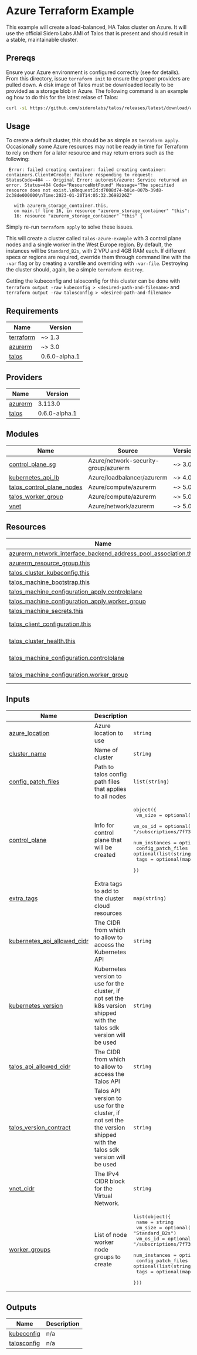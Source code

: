 # Azure Terraform Example

This example will create a load-balanced, HA Talos cluster on Azure.
It will use the official Sidero Labs AMI of Talos that is present and should result in a stable, maintainable cluster.

## Prereqs

Ensure your Azure environment is configured correctly (see  for details).
From this directory, issue `terraform init` to ensure the proper providers are pulled down.
A disk image of Talos must be downloaded locally to be provided as a storage blob in Azure.
The following command is an example og how to do this for the latest relase of Talos:

```bash
curl -sL https://github.com/siderolabs/talos/releases/latest/download/azure-amd64.tar.gz | tar -xz
```

## Usage

To create a default cluster, this should be as simple as `terraform apply`.
Occasionally some Azure resources may not be ready in time for Terraform to rely on them for a later resource and may return errors such as the following:

```shell
 Error: failed creating container: failed creating container: containers.Client#Create: Failure responding to request: StatusCode=404 -- Original Error: autorest/azure: Service returned an error. Status=404 Code="ResourceNotFound" Message="The specified resource does not exist.\nRequestId:d7008d74-b01e-007b-39d8-2c38de000000\nTime:2023-01-20T14:05:32.3698226Z"

   with azurerm_storage_container.this,
   on main.tf line 16, in resource "azurerm_storage_container" "this":
   16: resource "azurerm_storage_container" "this" {
```

Simply re-run `terraform apply` to solve these issues.

This will create a cluster called `talos-azure-example` with 3 control plane nodes and a single worker in the West Europe region.
By default, the instances will be `Standard_B2s`, with 2 VPU and 4GB RAM each.
If different specs or regions are required, override them through command line with the `-var` flag or by creating a varsfile and overriding with `-var-file`.
Destroying the cluster should, again, be a simple `terraform destroy`.

Getting the kubeconfig and talosconfig for this cluster can be done with `terraform output -raw kubeconfig > <desired-path-and-filename>` and `terraform output -raw talosconfig > <desired-path-and-filename>`


<!-- BEGIN_TF_DOCS -->
## Requirements

| Name | Version |
|------|---------|
| <a name="requirement_terraform"></a> [terraform](#requirement\_terraform) | ~> 1.3 |
| <a name="requirement_azurerm"></a> [azurerm](#requirement\_azurerm) | ~> 3.0 |
| <a name="requirement_talos"></a> [talos](#requirement\_talos) | 0.6.0-alpha.1 |

## Providers

| Name | Version |
|------|---------|
| <a name="provider_azurerm"></a> [azurerm](#provider\_azurerm) | 3.113.0 |
| <a name="provider_talos"></a> [talos](#provider\_talos) | 0.6.0-alpha.1 |

## Modules

| Name | Source | Version |
|------|--------|---------|
| <a name="module_control_plane_sg"></a> [control\_plane\_sg](#module\_control\_plane\_sg) | Azure/network-security-group/azurerm | ~> 3.0 |
| <a name="module_kubernetes_api_lb"></a> [kubernetes\_api\_lb](#module\_kubernetes\_api\_lb) | Azure/loadbalancer/azurerm | ~> 4.0 |
| <a name="module_talos_control_plane_nodes"></a> [talos\_control\_plane\_nodes](#module\_talos\_control\_plane\_nodes) | Azure/compute/azurerm | ~> 5.0 |
| <a name="module_talos_worker_group"></a> [talos\_worker\_group](#module\_talos\_worker\_group) | Azure/compute/azurerm | ~> 5.0 |
| <a name="module_vnet"></a> [vnet](#module\_vnet) | Azure/network/azurerm | ~> 5.0 |

## Resources

| Name | Type |
|------|------|
| [azurerm_network_interface_backend_address_pool_association.this](https://registry.terraform.io/providers/hashicorp/azurerm/latest/docs/resources/network_interface_backend_address_pool_association) | resource |
| [azurerm_resource_group.this](https://registry.terraform.io/providers/hashicorp/azurerm/latest/docs/resources/resource_group) | resource |
| [talos_cluster_kubeconfig.this](https://registry.terraform.io/providers/siderolabs/talos/0.6.0-alpha.1/docs/resources/cluster_kubeconfig) | resource |
| [talos_machine_bootstrap.this](https://registry.terraform.io/providers/siderolabs/talos/0.6.0-alpha.1/docs/resources/machine_bootstrap) | resource |
| [talos_machine_configuration_apply.controlplane](https://registry.terraform.io/providers/siderolabs/talos/0.6.0-alpha.1/docs/resources/machine_configuration_apply) | resource |
| [talos_machine_configuration_apply.worker_group](https://registry.terraform.io/providers/siderolabs/talos/0.6.0-alpha.1/docs/resources/machine_configuration_apply) | resource |
| [talos_machine_secrets.this](https://registry.terraform.io/providers/siderolabs/talos/0.6.0-alpha.1/docs/resources/machine_secrets) | resource |
| [talos_client_configuration.this](https://registry.terraform.io/providers/siderolabs/talos/0.6.0-alpha.1/docs/data-sources/client_configuration) | data source |
| [talos_cluster_health.this](https://registry.terraform.io/providers/siderolabs/talos/0.6.0-alpha.1/docs/data-sources/cluster_health) | data source |
| [talos_machine_configuration.controlplane](https://registry.terraform.io/providers/siderolabs/talos/0.6.0-alpha.1/docs/data-sources/machine_configuration) | data source |
| [talos_machine_configuration.worker_group](https://registry.terraform.io/providers/siderolabs/talos/0.6.0-alpha.1/docs/data-sources/machine_configuration) | data source |

## Inputs

| Name | Description | Type | Default | Required |
|------|-------------|------|---------|:--------:|
| <a name="input_azure_location"></a> [azure\_location](#input\_azure\_location) | Azure location to use | `string` | `"West Europe"` | no |
| <a name="input_cluster_name"></a> [cluster\_name](#input\_cluster\_name) | Name of cluster | `string` | `"talos-azure-example"` | no |
| <a name="input_config_patch_files"></a> [config\_patch\_files](#input\_config\_patch\_files) | Path to talos config path files that applies to all nodes | `list(string)` | `[]` | no |
| <a name="input_control_plane"></a> [control\_plane](#input\_control\_plane) | Info for control plane that will be created | <pre>object({<br>    vm_size            = optional(string, "Standard_B2s")<br>    vm_os_id           = optional(string, "/subscriptions/7f739b7d-f399-4b97-9a9f-f1962309ee6e/resourceGroups/SideroGallery/providers/Microsoft.Compute/galleries/SideroLabs/images/talos-x64/versions/latest")<br>    num_instances      = optional(number, 3)<br>    config_patch_files = optional(list(string), [])<br>    tags               = optional(map(string), {})<br>  })</pre> | `{}` | no |
| <a name="input_extra_tags"></a> [extra\_tags](#input\_extra\_tags) | Extra tags to add to the cluster cloud resources | `map(string)` | `{}` | no |
| <a name="input_kubernetes_api_allowed_cidr"></a> [kubernetes\_api\_allowed\_cidr](#input\_kubernetes\_api\_allowed\_cidr) | The CIDR from which to allow to access the Kubernetes API | `string` | `"0.0.0.0/0"` | no |
| <a name="input_kubernetes_version"></a> [kubernetes\_version](#input\_kubernetes\_version) | Kubernetes version to use for the cluster, if not set the k8s version shipped with the talos sdk version will be used | `string` | `null` | no |
| <a name="input_talos_api_allowed_cidr"></a> [talos\_api\_allowed\_cidr](#input\_talos\_api\_allowed\_cidr) | The CIDR from which to allow to access the Talos API | `string` | `"0.0.0.0/0"` | no |
| <a name="input_talos_version_contract"></a> [talos\_version\_contract](#input\_talos\_version\_contract) | Talos API version to use for the cluster, if not set the the version shipped with the talos sdk version will be used | `string` | `null` | no |
| <a name="input_vnet_cidr"></a> [vnet\_cidr](#input\_vnet\_cidr) | The IPv4 CIDR block for the Virtual Network. | `string` | `"172.16.0.0/16"` | no |
| <a name="input_worker_groups"></a> [worker\_groups](#input\_worker\_groups) | List of node worker node groups to create | <pre>list(object({<br>    name               = string<br>    vm_size            = optional(string, "Standard_B2s")<br>    vm_os_id           = optional(string, "/subscriptions/7f739b7d-f399-4b97-9a9f-f1962309ee6e/resourceGroups/SideroGallery/providers/Microsoft.Compute/galleries/SideroLabs/images/talos-x64/versions/latest")<br>    num_instances      = optional(number, 1)<br>    config_patch_files = optional(list(string), [])<br>    tags               = optional(map(string), {})<br>  }))</pre> | <pre>[<br>  {<br>    "name": "default"<br>  }<br>]</pre> | no |

## Outputs

| Name | Description |
|------|-------------|
| <a name="output_kubeconfig"></a> [kubeconfig](#output\_kubeconfig) | n/a |
| <a name="output_talosconfig"></a> [talosconfig](#output\_talosconfig) | n/a |
<!-- END_TF_DOCS -->